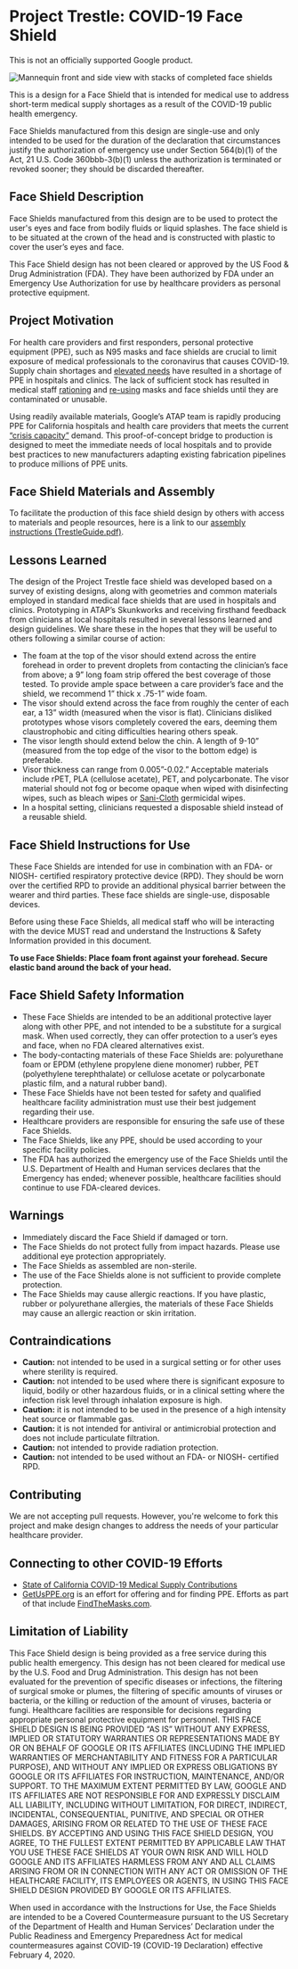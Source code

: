 # Project Trestle: COVID-19 Face Shield

This is not an officially supported Google product.

![Mannequin front and side view with stacks of completed face shields](docs/images/trestle-header.png)

This is a design for a Face Shield that is intended for medical use to address short-term medical supply shortages as a result of the COVID-19 public health emergency.

Face Shields manufactured from this design are single-use and only intended to be used for the duration of the declaration that circumstances justify the authorization of emergency use under Section 564(b)(1) of the Act, 21 U.S. Code 360bbb-3(b)(1) unless the authorization is terminated or revoked sooner; they should be discarded thereafter.


## Face Shield Description
Face Shields manufactured from this design are to be used to protect the user's eyes and face from bodily fluids or liquid splashes. The face shield is to be situated at the crown of the head and is constructed with plastic to cover the user’s eyes and face.

This Face Shield design has not been cleared or approved by the US Food & Drug Administration (FDA).  They have been authorized by FDA under an Emergency Use Authorization for use by healthcare providers as personal protective equipment.


## Project Motivation
For health care providers and first responders, personal protective equipment (PPE), such as N95 masks and face shields are crucial to limit exposure of medical professionals to the coronavirus that causes COVID-19. Supply chain shortages and [elevated needs](https://www.who.int/news-room/detail/03-03-2020-shortage-of-personal-protective-equipment-endangering-health-workers-worldwide) have resulted in a shortage of PPE in hospitals and clinics. The lack of sufficient stock has resulted in medical staff [rationing](https://www.sfchronicle.com/health/article/Bay-Area-health-care-workers-dealing-with-15144086.php) and [re-using](https://www.businessinsider.com/doctors-new-york-treating-coronavirus-patients-reuse-n95-masks-2020-3) masks and face shields until they are contaminated or unusable.

Using readily available materials, Google’s ATAP team is rapidly producing PPE for California hospitals and health care providers that meets the current [“crisis capacity”](https://www.cdc.gov/coronavirus/2019-ncov/hcp/ppe-strategy/face-masks.html#crisis-capacity) demand. This proof-of-concept bridge to production is designed to meet the immediate needs of local hospitals and to provide best practices to new manufacturers adapting existing fabrication pipelines to produce millions of PPE units.


## Face Shield Materials and Assembly
To facilitate the production of this face shield design by others with access to materials and people resources, here is a link to our [assembly instructions (TrestleGuide.pdf)](docs/TrestleGuide.pdf).


## Lessons Learned
The design of the Project Trestle face shield was developed based on a survey of existing designs, along with geometries and common materials employed in standard medical face shields that are used in hospitals and clinics. Prototyping in ATAP’s Skunkworks and receiving firsthand feedback from clinicians at local hospitals resulted in several lessons learned and design guidelines. We share these in the hopes that they will be useful to others following a similar course of action:

* The foam at the top of the visor should extend across the entire forehead in order to prevent droplets from contacting the clinician’s face from above; a 9” long foam strip offered the best coverage of those tested. To provide ample space between a care provider’s face and the shield, we recommend 1” thick x .75-1” wide foam.
* The visor should extend across the face from roughly the center of each ear, a 13” width (measured when the visor is flat). Clinicians disliked prototypes whose visors completely covered the ears, deeming them claustrophobic and citing difficulties hearing others speak.
* The visor length should extend below the chin. A length of 9-10” (measured from the top edge of the visor to the bottom edge) is preferable.
* Visor thickness can range from 0.005”-0.02.” Acceptable materials include rPET, PLA (cellulose acetate), PET, and polycarbonate. The visor material should not fog or become opaque when wiped with disinfecting wipes, such as bleach wipes or [Sani-Cloth](https://pdihc.com/products/environment-of-care/super-sani-cloth-germicidal-disposable-wipe/) germicidal wipes.   
* In a hospital setting, clinicians requested a disposable shield instead of a reusable shield.


## Face Shield Instructions for Use
These Face Shields are intended for use in combination with an FDA- or NIOSH- certified respiratory protective device (RPD). They should be worn over the certified RPD to provide an additional physical barrier between the wearer and third parties. These face shields are single-use, disposable devices.

Before using these Face Shields, all medical staff who will be interacting with the device MUST read and understand the Instructions & Safety Information provided in this document.

**To use Face Shields: Place foam front against your forehead. Secure elastic band around the back of your head.**


## Face Shield Safety Information
* These Face Shields are intended to be an additional protective layer along with other PPE, and not intended to be a substitute for a surgical mask. When used correctly, they can offer protection to a user’s eyes and face, when no FDA cleared alternatives exist.
* The body-contacting materials of these Face Shields are: polyurethane foam or EPDM (ethylene propylene diene monomer) rubber, PET (polyethylene terephthalate) or cellulose acetate or polycarbonate plastic film, and a natural rubber band).
* These Face Shields have not been tested for safety and qualified healthcare facility administration must use their best judgement regarding their use.
* Healthcare providers are responsible for ensuring the safe use of these Face Shields.
* The Face Shields, like any PPE, should be used according to your specific facility policies.
* The FDA has authorized the emergency use of the Face Shields until the U.S. Department of Health and Human services declares that the Emergency has ended; whenever possible, healthcare facilities should continue to use FDA-cleared devices.


## Warnings
* Immediately discard the Face Shield if damaged or torn.
* The Face Shields do not protect fully from impact hazards. Please use additional eye protection appropriately.
* The Face Shields as assembled are non-sterile.
* The use of the Face Shields alone is not sufficient to provide complete protection.
* The Face Shields may cause allergic reactions.  If you have plastic, rubber or polyurethane allergies, the materials of these Face Shields may cause an allergic reaction or skin irritation.


## Contraindications
* **Caution:** not intended to be used in a surgical setting or for other uses where sterility is required.
* **Caution:** not intended to be used where there is significant exposure to liquid, bodily or other hazardous fluids, or in a clinical setting where the infection risk level through inhalation exposure is high.
* **Caution:** it is not intended to be used in the presence of a high intensity heat source or flammable gas.
* **Caution:** it is not intended for antiviral or antimicrobial protection and does not include particulate filtration.
* **Caution:**  not intended to provide radiation protection.
* **Caution:**  not intended to be used without an FDA- or NIOSH- certified RPD.


## Contributing
We are not accepting pull requests.  However, you're welcome to fork this project and make design changes to address the needs of your particular healthcare provider.

## Connecting to other COVID-19 Efforts
* [State of California COVID-19 Medical Supply Contributions](https://covid19supplies.ca.gov/)
* [GetUsPPE.org](https://getusppe.org/) is an effort for offering and for finding PPE. Efforts as part of that include [FindTheMasks.com](https://findthemasks.com/).

## Limitation of Liability
This Face Shield design is being provided as a free service during this public health emergency. This design has not been cleared for medical use by the U.S. Food and Drug Administration. This design has not been evaluated for the prevention of specific diseases or infections, the filtering of surgical smoke or plumes, the filtering of specific amounts of viruses or bacteria, or the killing or reduction of the amount of viruses, bacteria or fungi. Healthcare facilities are responsible for decisions regarding appropriate personal protective equipment for personnel. THIS FACE SHIELD DESIGN IS BEING PROVIDED “AS IS” WITHOUT ANY EXPRESS, IMPLIED OR STATUTORY WARRANTIES OR REPRESENTATIONS MADE BY OR ON BEHALF OF GOOGLE OR ITS AFFILIATES (INCLUDING THE IMPLIED WARRANTIES OF MERCHANTABILITY AND FITNESS FOR A PARTICULAR PURPOSE), AND WITHOUT ANY IMPLIED OR EXPRESS OBLIGATIONS BY GOOGLE OR ITS AFFILIATES FOR INSTRUCTION, MAINTENANCE, AND/OR SUPPORT. TO THE MAXIMUM EXTENT PERMITTED BY LAW, GOOGLE AND ITS AFFILIATES ARE NOT RESPONSIBLE FOR AND EXPRESSLY DISCLAIM ALL LIABILITY, INCLUDING WITHOUT LIMITATION, FOR DIRECT, INDIRECT, INCIDENTAL, CONSEQUENTIAL, PUNITIVE, AND SPECIAL OR OTHER DAMAGES, ARISING FROM OR RELATED TO THE USE OF THESE FACE SHIELDS. BY ACCEPTING AND USING THIS FACE SHIELD DESIGN, YOU AGREE, TO THE FULLEST EXTENT PERMITTED BY APPLICABLE LAW THAT YOU USE THESE FACE SHIELDS AT YOUR OWN RISK AND WILL HOLD GOOGLE AND ITS AFFILIATES HARMLESS FROM ANY AND ALL CLAIMS ARISING FROM OR IN CONNECTION WITH ANY ACT OR OMISSION OF THE HEALTHCARE FACILITY, ITS EMPLOYEES OR AGENTS, IN USING THIS FACE SHIELD DESIGN PROVIDED BY GOOGLE OR ITS AFFILIATES.

When used in accordance with the Instructions for Use, the Face Shields are intended to be a Covered Countermeasure pursuant to the US Secretary of the Department of Health and Human Services’ Declaration under the Public Readiness and Emergency Preparedness Act for medical countermeasures against COVID-19 (COVID-19 Declaration) effective February 4, 2020.
